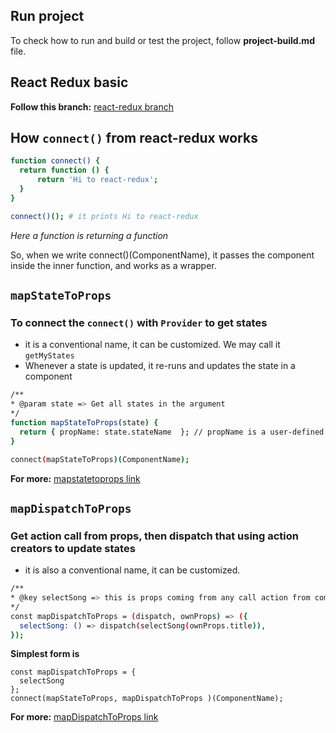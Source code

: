 ## Run project

To check how to run and build or test the project, follow **project-build.md** file.

## React Redux basic
**Follow this branch:** [react-redux branch](https://github.com/NazemMahmud/redux-example/tree/react-redux)

## How `connect()` from react-redux works
```bash
function connect() {
  return function () {
      return 'Hi to react-redux';
  }
}

connect()(); # it prints Hi to react-redux
```
*Here a function is returning a function*

So, when we write connect()(ComponentName), it passes the component inside the inner function, and works as a wrapper.


## ``mapStateToProps`` 
### To connect the `connect()` with `Provider` to get states
- it is a conventional name, it can be customized. We may call it `getMyStates`
- Whenever a state is updated, it re-runs and updates the state in a component
```bash
/**
* @param state => Get all states in the argument
*/
function mapStateToProps(state) {
  return { propName: state.stateName  }; // propName is a user-defined name for prop element
}

connect(mapStateToProps)(ComponentName);
```
**For more:** [mapstatetoprops link](https://react-redux.js.org/api/connect#mapstatetoprops-state-ownprops--object)

## ``mapDispatchToProps ``
### Get action call from props, then dispatch that using action creators to update states
- it is also a conventional name, it can be customized.
```bash
/**
* @key selectSong => this is props coming from any call action from component
*/
const mapDispatchToProps = (dispatch, ownProps) => ({
  selectSong: () => dispatch(selectSong(ownProps.title)),
});
```
**Simplest form is**
```
const mapDispatchToProps = {
  selectSong
};
connect(mapStateToProps, mapDispatchToProps )(ComponentName);
```
**For more:** [mapDispatchToProps link](https://react-redux.js.org/api/connect#mapdispatchtoprops-object--dispatch-ownprops--object)
